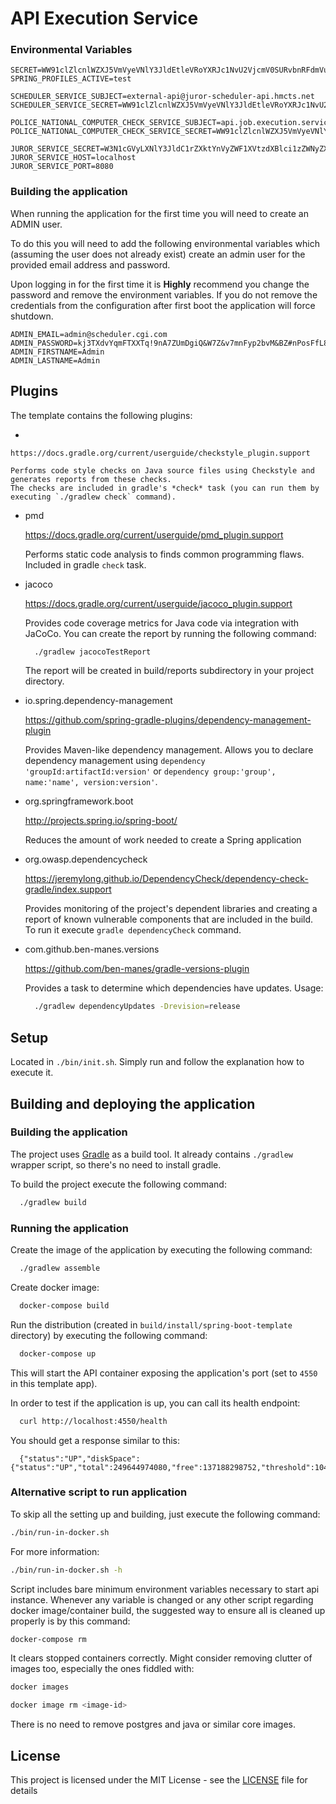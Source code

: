# API Execution Service

### Environmental Variables
```
SECRET=WW91clZlcnlWZXJ5VmVyeVNlY3JldEtleVRoYXRJc1NvU2VjcmV0SURvbnRFdmVuS25vd0l0QnV0Rm9yVGhlRXhlY3V0aW9uTGF5ZXJUaGlzVGltZQ==
SPRING_PROFILES_ACTIVE=test

SCHEDULER_SERVICE_SUBJECT=external-api@juror-scheduler-api.hmcts.net
SCHEDULER_SERVICE_SECRET=WW91clZlcnlWZXJ5VmVyeVNlY3JldEtleVRoYXRJc1NvU2VjcmV0SURvbnRFdmVuS25vd0l0

POLICE_NATIONAL_COMPUTER_CHECK_SERVICE_SUBJECT=api.job.execution.service@schedular.cgi.com
POLICE_NATIONAL_COMPUTER_CHECK_SERVICE_SECRET=WW91clZlcnlWZXJ5VmVyeVNlY3JldEtleVRoYXRJc1NvU2VjcmV0SURvbnRFdmVuS25vd0l0QnV0Rm9yVGhlRXhlY3V0aW9uTGF5ZXJUaGlzVGltZQ==

JUROR_SERVICE_SECRET=W3N1cGVyLXNlY3JldC1rZXktYnVyZWF1XVtzdXBlci1zZWNyZXQta2V5LWJ1cmVhdV1bc3VwZXItc2VjcmV0LWtleS1idXJlYXVd
JUROR_SERVICE_HOST=localhost
JUROR_SERVICE_PORT=8080
```

###
### Building the application 

When running the application for the first time you will need to create an ADMIN user.

To do this you will need to add the following environmental variables which (assuming the user does not already exist) create an admin user for the provided email address and password.

Upon logging in for the first time it is **Highly** recommend you change the password and remove the environment variables.
If you do not remove the credentials from the configuration after first boot the application will force shutdown.
```
ADMIN_EMAIL=admin@scheduler.cgi.com
ADMIN_PASSWORD=kj3TXdvYqmFTXXTq!9nA7ZUmDgiQ&W7Z&v7mnFyp2bvM&BZ#nPosFfL8zNvw
ADMIN_FIRSTNAME=Admin
ADMIN_LASTNAME=Admin
```

###

## Plugins

The template contains the following plugins:

  *

    https://docs.gradle.org/current/userguide/checkstyle_plugin.support

    Performs code style checks on Java source files using Checkstyle and generates reports from these checks.
    The checks are included in gradle's *check* task (you can run them by executing `./gradlew check` command).

  * pmd

    https://docs.gradle.org/current/userguide/pmd_plugin.support

    Performs static code analysis to finds common programming flaws. Included in gradle `check` task.


  * jacoco

    https://docs.gradle.org/current/userguide/jacoco_plugin.support

    Provides code coverage metrics for Java code via integration with JaCoCo.
    You can create the report by running the following command:

    ```bash
      ./gradlew jacocoTestReport
    ```

    The report will be created in build/reports subdirectory in your project directory.

  * io.spring.dependency-management

    https://github.com/spring-gradle-plugins/dependency-management-plugin

    Provides Maven-like dependency management. Allows you to declare dependency management
    using `dependency 'groupId:artifactId:version'`
    or `dependency group:'group', name:'name', version:version'`.

  * org.springframework.boot

    http://projects.spring.io/spring-boot/

    Reduces the amount of work needed to create a Spring application

  * org.owasp.dependencycheck

    https://jeremylong.github.io/DependencyCheck/dependency-check-gradle/index.support

    Provides monitoring of the project's dependent libraries and creating a report
    of known vulnerable components that are included in the build. To run it
    execute `gradle dependencyCheck` command.

  * com.github.ben-manes.versions

    https://github.com/ben-manes/gradle-versions-plugin

    Provides a task to determine which dependencies have updates. Usage:

    ```bash
      ./gradlew dependencyUpdates -Drevision=release
    ```

## Setup

Located in `./bin/init.sh`. Simply run and follow the explanation how to execute it.

## Building and deploying the application

### Building the application

The project uses [Gradle](https://gradle.org) as a build tool. It already contains
`./gradlew` wrapper script, so there's no need to install gradle.

To build the project execute the following command:

```bash
  ./gradlew build
```

### Running the application

Create the image of the application by executing the following command:

```bash
  ./gradlew assemble
```

Create docker image:

```bash
  docker-compose build
```

Run the distribution (created in `build/install/spring-boot-template` directory)
by executing the following command:

```bash
  docker-compose up
```

This will start the API container exposing the application's port
(set to `4550` in this template app).

In order to test if the application is up, you can call its health endpoint:

```bash
  curl http://localhost:4550/health
```

You should get a response similar to this:

```
  {"status":"UP","diskSpace":{"status":"UP","total":249644974080,"free":137188298752,"threshold":10485760}}
```

### Alternative script to run application

To skip all the setting up and building, just execute the following command:

```bash
./bin/run-in-docker.sh
```

For more information:

```bash
./bin/run-in-docker.sh -h
```

Script includes bare minimum environment variables necessary to start api instance. Whenever any variable is changed or any other script regarding docker image/container build, the suggested way to ensure all is cleaned up properly is by this command:

```bash
docker-compose rm
```

It clears stopped containers correctly. Might consider removing clutter of images too, especially the ones fiddled with:

```bash
docker images

docker image rm <image-id>
```

There is no need to remove postgres and java or similar core images.

## License

This project is licensed under the MIT License - see the [LICENSE](LICENSE) file for details
